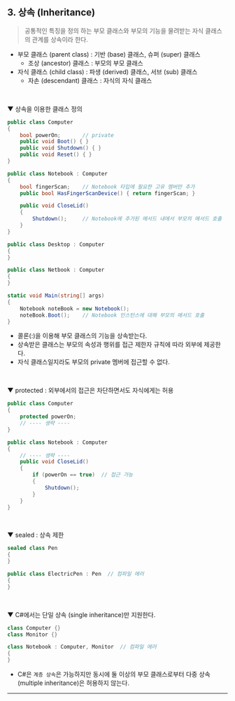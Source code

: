## 3. 상속 (Inheritance)
> 공통적인 특징을 정의 하는 부모 클래스와 부모의 기능을 물려받는 자식 클래스의 관계를 상속이라 한다.
- 부모 클래스 (parent class) : 기반 (base) 클래스, 슈퍼 (super) 클래스
  - 조상 (ancestor) 클래스 : 부모의 부모 클래스
- 자식 클래스 (child class) : 파생 (derived) 클래스, 서브 (sub) 클래스
  - 자손 (descendant) 클래스 : 자식의 자식 클래스
<br>

▼ 상속을 이용한 클래스 정의
```csharp
public class Computer
{
    bool powerOn;       // private
    public void Boot() { }
    public void Shutdown() { }
    public void Reset() { }
}

public class Notebook : Computer
{
    bool fingerScan;    // Notebook 타입에 필요한 고유 멤버만 추가
    public bool HasFingerScanDevice() { return fingerScan; }

    public void CloseLid()
    {
        Shutdown();     // Notebook에 추가된 메서드 내에서 부모의 메서드 호출
    }
}

public class Desktop : Computer
{
}

public class Netbook : Computer
{
}

static void Main(string[] args)
{
    Notebook noteBook = new Notebook();
    noteBook.Boot();    // Notebook 인스턴스에 대해 부모의 메서드 호출
}
```
- 콜론(:)을 이용해 부모 클래스의 기능을 상속받는다.
- 상속받은 클래스는 부모의 속성과 행위를 접근 제한자 규칙에 따라 외부에 제공한다.
- 자식 클래스일지라도 부모의 private 멤버에 접근할 수 없다.
<br>

▼ protected : 외부에서의 접근은 차단하면서도 자식에게는 허용
```csharp
public class Computer
{
    protected powerOn;
    // ---- 생략 ----
}

public class Notebook : Computer
{
    // ---- 생략 ----
    public void CloseLid()
    {
        if (powerOn == true)  // 접근 가능
        {
            Shutdown();
        }
    }
}
```
<br>

▼ sealed : 상속 제한
```csharp
sealed class Pen
{
}

public class ElectricPen : Pen  // 컴파일 에러
{
}
```
<br>


▼ C#에서는 단일 상속 (single inheritance)만 지원한다.
```csharp
class Computer {}
class Monitor {}

class Notebook : Computer, Monitor  // 컴파일 에러
{
}
```
- C#은 `계층 상속`은 가능하지만 동시에 둘 이상의 부모 클래스로부터 다중 상속 (multiple inheritance)은 허용하지 않는다.

****
<br>
